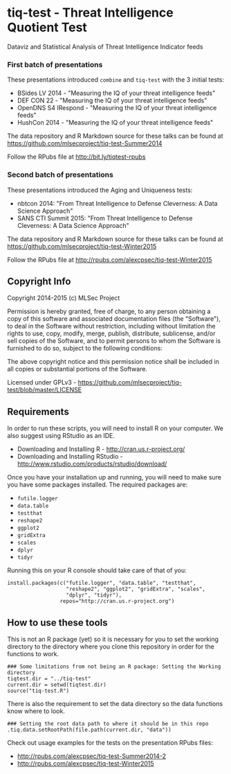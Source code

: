 tiq-test - Threat Intelligence Quotient Test
============================================
Dataviz and Statistical Analysis of Threat Intelligence Indicator feeds

### First batch of presentations

These presentations introduced `combine` and `tiq-test` with the 3 initial tests:
* BSides LV 2014 - "Measuring the IQ of your threat intelligence feeds"
* DEF CON 22 - "Measuring the IQ of your threat intelligence feeds"
* OpenDNS S4 IRespond - "Measuring the IQ of your threat intelligence feeds"
* HushCon 2014 - "Measuring the IQ of your threat intelligence feeds"

The data repository and R Markdown source for these talks can be found at https://github.com/mlsecproject/tiq-test-Summer2014

Follow the RPubs file at http://bit.ly/tiqtest-rpubs

### Second batch of presentations

These presentations introduced the Aging and Uniqueness tests:
* nbtcon 2014: "From Threat Intelligence to Defense Cleverness: A Data Science Approach"
* SANS CTI Summit 2015: "From Threat Intelligence to Defense Cleverness: A Data Science Approach"

The data repository and R Markdown source for these talks can be found at https://github.com/mlsecproject/tiq-test-Winter2015

Follow the RPubs file at http://rpubs.com/alexcpsec/tiq-test-Winter2015

## Copyright Info
Copyright 2014-2015 (c) MLSec Project

Permission is hereby granted, free of charge, to any person obtaining a copy
of this software and associated documentation files (the "Software"), to deal
in the Software without restriction, including without limitation the rights
to use, copy, modify, merge, publish, distribute, sublicense, and/or sell
copies of the Software, and to permit persons to whom the Software is
furnished to do so, subject to the following conditions:

The above copyright notice and this permission notice shall be included in
all copies or substantial portions of the Software.

Licensed under GPLv3 - https://github.com/mlsecproject/tiq-test/blob/master/LICENSE

## Requirements

In order to run these scripts, you will need to install R on your computer. We also suggest using RStudio as an IDE.

* Downloading and Installing R - http://cran.us.r-project.org/
* Downloading and Installing RStudio - http://www.rstudio.com/products/rstudio/download/

Once you have your installation up and running, you will need to make sure you
have some packages installed. The required packages are:

* `futile.logger`
* `data.table`
* `testthat`
* `reshape2`
* `ggplot2`
* `gridExtra`
* `scales`
* `dplyr`
* `tidyr`

Running this on your R console should take care of that of you:
```
install.packages(c("futile.logger", "data.table", "testthat", 
                   "reshape2", "ggplot2", "gridExtra", "scales",
                   "dplyr", "tidyr"),
                 repos="http://cran.us.r-project.org")
```

## How to use these tools

This is not an R package (yet) so it is necessary for you to set the working directory
to the directory where you clone this repository in order for the functions to work.

```
### Some limitations from not being an R package: Setting the Working directory
tiqtest.dir = "../tiq-test"
current.dir = setwd(tiqtest.dir)
source("tiq-test.R")
```

There is also the requirement to set the data directory so the data functions
know where to look.

```
### Setting the root data path to where it should be in this repo
.tiq.data.setRootPath(file.path(current.dir, "data"))
```

Check out usage examples for the tests on the presentation RPubs files:
* http://rpubs.com/alexcpsec/tiq-test-Summer2014-2
* http://rpubs.com/alexcpsec/tiq-test-Winter2015
